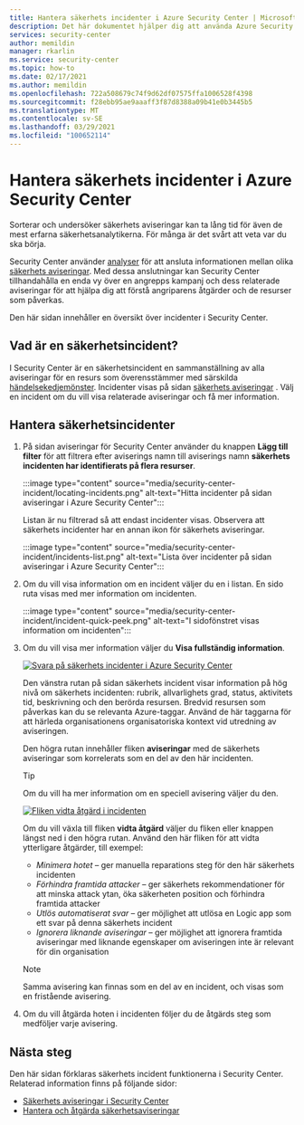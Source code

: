 ```yaml
---
title: Hantera säkerhets incidenter i Azure Security Center | Microsoft Docs
description: Det här dokumentet hjälper dig att använda Azure Security Center för att hantera säkerhets incidenter.
services: security-center
author: memildin
manager: rkarlin
ms.service: security-center
ms.topic: how-to
ms.date: 02/17/2021
ms.author: memildin
ms.openlocfilehash: 722a508679c74f9d62df07575ffa1006528f4398
ms.sourcegitcommit: f28ebb95ae9aaaff3f87d8388a09b41e0b3445b5
ms.translationtype: MT
ms.contentlocale: sv-SE
ms.lasthandoff: 03/29/2021
ms.locfileid: "100652114"
---
```

# <a name="manage-security-incidents-in-azure-security-center"></a>Hantera säkerhets incidenter i Azure Security Center

Sorterar och undersöker säkerhets aviseringar kan ta lång tid för även de mest erfarna säkerhetsanalytikerna. För många är det svårt att veta var du ska börja. 

Security Center använder [analyser](./security-center-alerts-overview.md) för att ansluta informationen mellan olika [säkerhets aviseringar](security-center-managing-and-responding-alerts.md). Med dessa anslutningar kan Security Center tillhandahålla en enda vy över en angrepps kampanj och dess relaterade aviseringar för att hjälpa dig att förstå angriparens åtgärder och de resurser som påverkas.

Den här sidan innehåller en översikt över incidenter i Security Center.

## <a name="what-is-a-security-incident"></a>Vad är en säkerhetsincident?

I Security Center är en säkerhetsincident en sammanställning av alla aviseringar för en resurs som överensstämmer med särskilda [händelsekedjemönster](alerts-reference.md#intentions). Incidenter visas på sidan [säkerhets aviseringar](security-center-managing-and-responding-alerts.md) . Välj en incident om du vill visa relaterade aviseringar och få mer information.

## <a name="managing-security-incidents"></a>Hantera säkerhetsincidenter

1. På sidan aviseringar för Security Center använder du knappen **Lägg till filter** för att filtrera efter aviserings namn till aviserings namn **säkerhets incidenten har identifierats på flera resurser**. 

    :::image type="content" source="media/security-center-incident/locating-incidents.png" alt-text="Hitta incidenter på sidan aviseringar i Azure Security Center":::

    Listan är nu filtrerad så att endast incidenter visas. Observera att säkerhets incidenter har en annan ikon för säkerhets aviseringar.

    :::image type="content" source="media/security-center-incident/incidents-list.png" alt-text="Lista över incidenter på sidan aviseringar i Azure Security Center":::

1. Om du vill visa information om en incident väljer du en i listan. En sido ruta visas med mer information om incidenten.

    :::image type="content" source="media/security-center-incident/incident-quick-peek.png" alt-text="I sidofönstret visas information om incidenten":::

1. Om du vill visa mer information väljer du **Visa fullständig information**.

    [![Svara på säkerhets incidenter i Azure Security Center](media/security-center-incident/incident-details.png)](media/security-center-incident/incident-details.png#lightbox)

    Den vänstra rutan på sidan säkerhets incident visar information på hög nivå om säkerhets incidenten: rubrik, allvarlighets grad, status, aktivitets tid, beskrivning och den berörda resursen. Bredvid resursen som påverkas kan du se relevanta Azure-taggar. Använd de här taggarna för att härleda organisationens organisatoriska kontext vid utredning av aviseringen.

    Den högra rutan innehåller fliken **aviseringar** med de säkerhets aviseringar som korrelerats som en del av den här incidenten. 

    >[!TIP]
    > Om du vill ha mer information om en speciell avisering väljer du den. 

    [![Fliken vidta åtgärd i incidenten](media/security-center-incident/incident-take-action-tab.png)](media/security-center-incident/incident-take-action-tab.png#lightbox)

    Om du vill växla till fliken **vidta åtgärd** väljer du fliken eller knappen längst ned i den högra rutan. Använd den här fliken för att vidta ytterligare åtgärder, till exempel:
    - *Minimera hotet* – ger manuella reparations steg för den här säkerhets incidenten
    - *Förhindra framtida attacker* – ger säkerhets rekommendationer för att minska attack ytan, öka säkerheten position och förhindra framtida attacker
    - *Utlös automatiserat svar* – ger möjlighet att utlösa en Logic app som ett svar på denna säkerhets incident
    - *Ignorera liknande aviseringar* – ger möjlighet att ignorera framtida aviseringar med liknande egenskaper om aviseringen inte är relevant för din organisation 

   > [!NOTE]
   > Samma avisering kan finnas som en del av en incident, och visas som en fristående avisering.

1. Om du vill åtgärda hoten i incidenten följer du de åtgärds steg som medföljer varje avisering.


## <a name="next-steps"></a>Nästa steg

Den här sidan förklaras säkerhets incident funktionerna i Security Center. Relaterad information finns på följande sidor:

- [Säkerhets aviseringar i Security Center](security-center-alerts-overview.md)
- [Hantera och åtgärda säkerhetsaviseringar](security-center-managing-and-responding-alerts.md)